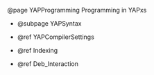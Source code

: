 @page YAPProgramming Programming in YAPxs

  + @subpage YAPSyntax

  + @ref YAPCompilerSettings

  + @ref Indexing

  + @ref Deb_Interaction

